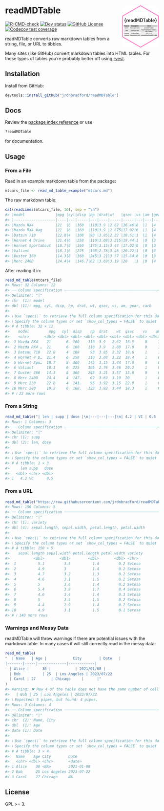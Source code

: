 
# readMDTable <a href="https://jrdnbradford.github.io/readMDTable/"><img src="man/figures/logo.png" align="right" height="139" alt="readMDTable website" /></a>

<!-- badges: start -->

[![R-CMD-check](https://github.com/jrdnbradford/readMDTable/actions/workflows/R-CMD-check.yaml/badge.svg)](https://github.com/jrdnbradford/readMDTable/actions/workflows/R-CMD-check.yaml)
[![Dev
status](https://img.shields.io/github/r-package/v/jrdnbradford/readMDTable/main?label=Dev%20Version&logo=github&labelColor=3e474f&logoColor=959da5)](https://github.com/jrdnbradford/readMDTable)
[![GitHub
License](https://img.shields.io/github/license/jrdnbradford/readMDTable?logo=GNU&label=License)](https://www.gnu.org/licenses/gpl-3.0)
[![Codecov test
coverage](https://codecov.io/gh/jrdnbradford/readMDTable/graph/badge.svg)](https://app.codecov.io/gh/jrdnbradford/readMDTable)
<!-- badges: end -->

readMDTable converts raw markdown tables from a string, file, or URL to
tibbles.

Many sites (like GitHub) convert markdown tables into HTML tables. For
these types of tables you’re probably better off using
[rvest](https://rvest.tidyverse.org/).

## Installation

Install from GitHub:

``` r
devtools::install_github("jrdnbradford/readMDTable")
```

## Docs

Review the [package index
reference](https://jrdnbradford.github.io/readMDTable/reference/index.html)
or use

``` r
?readMDTable
```

for documentation.

## Usage

### From a File

Read in an example markdown table from the package:

``` r
mtcars_file <- read_md_table_example("mtcars.md")
```

The raw markdown table:

``` r
cat(readLines(mtcars_file, 10), sep = "\n")
#> |model              |mpg |cyl|disp |hp |drat|wt   |qsec |vs |am |gear|carb|
#> |-------------------|----|---|-----|---|----|-----|-----|---|---|----|----|
#> |Mazda RX4          |21  |6  |160  |110|3.9 |2.62 |16.46|0  |1  |4   |4   |
#> |Mazda RX4 Wag      |21  |6  |160  |110|3.9 |2.875|17.02|0  |1  |4   |4   |
#> |Datsun 710         |22.8|4  |108  |93 |3.85|2.32 |18.61|1  |1  |4   |1   |
#> |Hornet 4 Drive     |21.4|6  |258  |110|3.08|3.215|19.44|1  |0  |3   |1   |
#> |Hornet Sportabout  |18.7|8  |360  |175|3.15|3.44 |17.02|0  |0  |3   |2   |
#> |Valiant            |18.1|6  |225  |105|2.76|3.46 |20.22|1  |0  |3   |1   |
#> |Duster 360         |14.3|8  |360  |245|3.21|3.57 |15.84|0  |0  |3   |4   |
#> |Merc 240D          |24.4|4  |146.7|62 |3.69|3.19 |20   |1  |0  |4   |2   |
```

After reading it in:

``` r
read_md_table(mtcars_file)
#> Rows: 32 Columns: 12
#> ── Column specification ────────────────────────────────────────────────────────
#> Delimiter: "|"
#> chr  (1): model
#> dbl (11): mpg, cyl, disp, hp, drat, wt, qsec, vs, am, gear, carb
#> 
#> ℹ Use `spec()` to retrieve the full column specification for this data.
#> ℹ Specify the column types or set `show_col_types = FALSE` to quiet this message.
#> # A tibble: 32 × 12
#>    model         mpg   cyl  disp    hp  drat    wt  qsec    vs    am  gear  carb
#>    <chr>       <dbl> <dbl> <dbl> <dbl> <dbl> <dbl> <dbl> <dbl> <dbl> <dbl> <dbl>
#>  1 Mazda RX4    21       6  160    110  3.9   2.62  16.5     0     1     4     4
#>  2 Mazda RX4 …  21       6  160    110  3.9   2.88  17.0     0     1     4     4
#>  3 Datsun 710   22.8     4  108     93  3.85  2.32  18.6     1     1     4     1
#>  4 Hornet 4 D…  21.4     6  258    110  3.08  3.22  19.4     1     0     3     1
#>  5 Hornet Spo…  18.7     8  360    175  3.15  3.44  17.0     0     0     3     2
#>  6 Valiant      18.1     6  225    105  2.76  3.46  20.2     1     0     3     1
#>  7 Duster 360   14.3     8  360    245  3.21  3.57  15.8     0     0     3     4
#>  8 Merc 240D    24.4     4  147.    62  3.69  3.19  20       1     0     4     2
#>  9 Merc 230     22.8     4  141.    95  3.92  3.15  22.9     1     0     4     2
#> 10 Merc 280     19.2     6  168.   123  3.92  3.44  18.3     1     0     4     4
#> # ℹ 22 more rows
```

### From a String

``` r
read_md_table("| len | supp | dose |\n|---|---|---|\n| 4.2 | VC | 0.5 |")
#> Rows: 1 Columns: 3
#> ── Column specification ────────────────────────────────────────────────────────
#> Delimiter: "|"
#> chr (1): supp
#> dbl (2): len, dose
#> 
#> ℹ Use `spec()` to retrieve the full column specification for this data.
#> ℹ Specify the column types or set `show_col_types = FALSE` to quiet this message.
#> # A tibble: 1 × 3
#>     len supp   dose
#>   <dbl> <chr> <dbl>
#> 1   4.2 VC      0.5
```

### From a URL

``` r
read_md_table("https://raw.githubusercontent.com/jrdnbradford/readMDTable/main/inst/extdata/iris.md")
#> Rows: 150 Columns: 5
#> ── Column specification ────────────────────────────────────────────────────────
#> Delimiter: "|"
#> chr (1): variety
#> dbl (4): sepal.length, sepal.width, petal.length, petal.width
#> 
#> ℹ Use `spec()` to retrieve the full column specification for this data.
#> ℹ Specify the column types or set `show_col_types = FALSE` to quiet this message.
#> # A tibble: 150 × 5
#>    sepal.length sepal.width petal.length petal.width variety
#>           <dbl>       <dbl>        <dbl>       <dbl> <chr>  
#>  1          5.1         3.5          1.4         0.2 Setosa 
#>  2          4.9         3            1.4         0.2 Setosa 
#>  3          4.7         3.2          1.3         0.2 Setosa 
#>  4          4.6         3.1          1.5         0.2 Setosa 
#>  5          5           3.6          1.4         0.2 Setosa 
#>  6          5.4         3.9          1.7         0.4 Setosa 
#>  7          4.6         3.4          1.4         0.3 Setosa 
#>  8          5           3.4          1.5         0.2 Setosa 
#>  9          4.4         2.9          1.4         0.2 Setosa 
#> 10          4.9         3.1          1.5         0.1 Setosa 
#> # ℹ 140 more rows
```

### Warnings and Messy Data

readMDTable will throw warnings if there are potential issues with the
markdown table. In many cases it will still correctly read in the messy
data:

``` r
read_md_table(
"  | Name   | Age |            City        | Date   |
|-------|-----|-------------|------------|
  | Alice |      30 |           | 2021/01/08 |
  | Bob          | 25  | Los Angeles | 2023/07/22      
  | Carol | 27       | Chicago     |      |"
)
#> Warning: ✖ Row 4 of the table does not have the same number of cells as the header row:
#>   | Bob | 25 | Los Angeles | 2023/07/22
#> ℹ Expected: 5 pipes, but found: 4 pipes.
#> Rows: 3 Columns: 4
#> ── Column specification ────────────────────────────────────────────────────────
#> Delimiter: "|"
#> chr  (2): Name, City
#> dbl  (1): Age
#> date (1): Date
#> 
#> ℹ Use `spec()` to retrieve the full column specification for this data.
#> ℹ Specify the column types or set `show_col_types = FALSE` to quiet this message.
#> # A tibble: 3 × 4
#>   Name    Age City        Date      
#>   <chr> <dbl> <chr>       <date>    
#> 1 Alice    30 <NA>        2021-01-08
#> 2 Bob      25 Los Angeles 2023-07-22
#> 3 Carol    27 Chicago     NA
```

## License

GPL \>= 3.
